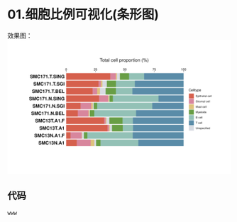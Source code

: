 # 01.细胞比例可视化(条形图)
效果图：![img](https://github.com/Bioin-Mixologist/scRNA-Seq_Gallery/blob/main/Figure/example01_celltype_barplot.png)
## 代码
```
www
```
